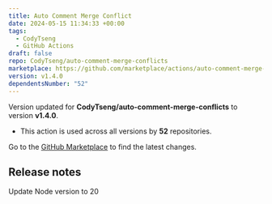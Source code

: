 ```yaml
---
title: Auto Comment Merge Conflict
date: 2024-05-15 11:34:33 +00:00
tags:
  - CodyTseng
  - GitHub Actions
draft: false
repo: CodyTseng/auto-comment-merge-conflicts
marketplace: https://github.com/marketplace/actions/auto-comment-merge-conflict
version: v1.4.0
dependentsNumber: "52"
---
```



Version updated for **CodyTseng/auto-comment-merge-conflicts** to version **v1.4.0**.
- This action is used across all versions by **52** repositories.

Go to the [GitHub Marketplace](https://github.com/marketplace/actions/auto-comment-merge-conflict) to find the latest changes.

## Release notes

Update Node version to 20
